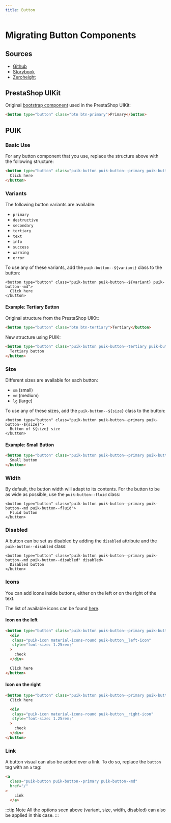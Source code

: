 ```yaml
---
title: Button
---
```


# Migrating Button Components

## Sources

- [Github](https://github.com/PrestaShopCorp/puik/tree/main/packages/components/button)
- [Storybook](https://uikit.prestashop.com/?path=/story/components-button--default)
- [Zeroheight](https://zeroheight.com/47c0ab1be/p/9052bc-buttons/b/27e71a)

## PrestaShop UIKit

Original [bootstrap component](https://getbootstrap.com/docs/4.0/components/buttons/) used in the PrestaShop UIKit: 

```html
<button type="button" class="btn btn-primary">Primary</button>
```

## PUIK

### Basic Use

For any button component that you use, replace the structure above with the following structure:

```html
<button type="button" class="puik-button puik-button--primary puik-button--md">
  Click here
</button>
```

### Variants

The following button variants are available:
  - `primary`
  - `destructive`
  - `secondary`
  - `tertiary`
  - `text`
  - `info`
  - `success`
  - `warning`
  - `error`

To use any of these variants, add the `puik-button--${variant}` class to the button:

```html{1}
<button type="button" class="puik-button puik-button--${variant} puik-button--md">
  Click here
</button>
```

#### Example: Tertiary Button

Original structure from the PrestaShop UIKit:

```html
<button type="button" class="btn btn-tertiary">Tertiary</button>
```

New structure using PUIK:

```html
<button type="button" class="puik-button puik-button--tertiary puik-button--md">
  Tertiary button
</button>
```

### Size

Different sizes are available for each button:
- `sm` (small)
- `md` (medium)
- `lg` (large)

To use any of these sizes, add the `puik-button--${size}` class to the button:

```html{1}
<button type="button" class="puik-button puik-button--primary puik-button--${size}">
  Button of ${size} size
</button>
```

#### Example: Small Button

```html
<button type="button" class="puik-button puik-button--primary puik-button--sm">
  Small button
</button>
```

### Width

By default, the button width will adapt to its contents. For the button to be as wide as possible, use the `puik-button--fluid` class:

```html{1}
<button type="button" class="puik-button puik-button--primary puik-button--md puik-button--fluid">
  Fluid button
</button>
```

### Disabled

A button can be set as disabled by adding the `disabled` attribute and the `puik-button--disabled` class:

```html{1}
<button type="button" class="puik-button puik-button--primary puik-button--md puik-button--disabled" disabled>
  Disabled button
</button>
```

### Icons

You can add icons inside buttons, either on the left or on the right of the text.

The list of available icons can be found [here](https://www.figma.com/file/CUc5n1r2UIH30Tqec5DOvN/PrestaShop-Design-Kit?node-id=49-12965&t=nllH1z52Z4F1eE3k-0).

#### Icon on the left

```html
<button type="button" class="puik-button puik-button--primary puik-button--md">
  <div
   class="puik-icon material-icons-round puik-button__left-icon"
   style="font-size: 1.25rem;"
  >
    check
  </div>

  Click here
</button>
```
#### Icon on the right

```html
<button type="button" class="puik-button puik-button--primary puik-button--md">
  Click here

  <div
   class="puik-icon material-icons-round puik-button__right-icon"
   style="font-size: 1.25rem;"
  >
    check
  </div>
</button>
```

### Link

A button visual can also be added over a link. To do so, replace the `button` tag with an `a` tag:

```html
<a
  class="puik-button puik-button--primary puik-button--md"
  href="/"
>
    Link
  </a>
```

:::tip Note
All the options seen above (variant, size, width, disabled) can also be applied in this case.
:::